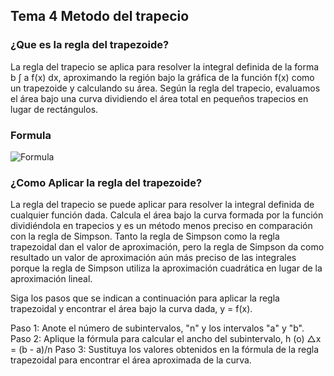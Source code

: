 ## Tema 4 Metodo del trapecio

### ¿Que es la regla del trapezoide?

La regla del trapecio se aplica para resolver la integral definida de la forma b ∫ a f(x) dx, aproximando la región bajo la gráfica de la función f(x) como un trapezoide y calculando su área. Según la regla del trapecio, evaluamos el área bajo una curva dividiendo el área total en pequeños trapecios en lugar de rectángulos.

### Formula 
![Formula ](https://almedinablog.wordpress.com/la-regla-del-trapecio/)

### ¿Como Aplicar la regla del trapezoide?

La regla del trapecio se puede aplicar para resolver la integral definida de cualquier función dada. Calcula el área bajo la curva formada por la función dividiéndola en trapecios y es un método menos preciso en comparación con la regla de Simpson. Tanto la regla de Simpson como la regla trapezoidal dan el valor de aproximación, pero la regla de Simpson da como resultado un valor de aproximación aún más preciso de las integrales porque la regla de Simpson utiliza la aproximación cuadrática en lugar de la aproximación lineal.

Siga los pasos que se indican a continuación para aplicar la regla trapezoidal y encontrar el área bajo la curva dada, y = f(x).

Paso 1: Anote el número de subintervalos, "n" y los intervalos "a" y "b".
Paso 2: Aplique la fórmula para calcular el ancho del subintervalo, h (o) △x = (b - a)/n
Paso 3: Sustituya los valores obtenidos en la fórmula de la regla trapezoidal para encontrar el área aproximada de la curva.
